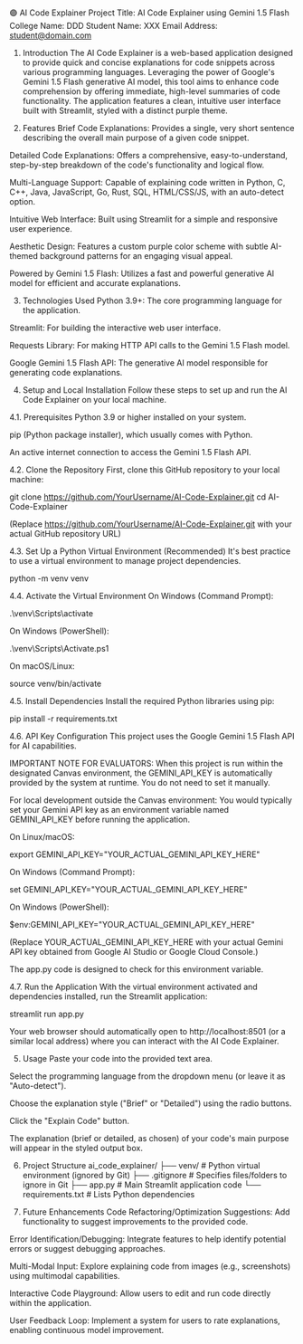 🟣 AI Code Explainer
Project Title: AI Code Explainer using Gemini 1.5 Flash
College Name: DDD
Student Name: XXX
Email Address: student@domain.com
1. Introduction
The AI Code Explainer is a web-based application designed to provide quick and concise explanations for code snippets across various programming languages. Leveraging the power of Google's Gemini 1.5 Flash generative AI model, this tool aims to enhance code comprehension by offering immediate, high-level summaries of code functionality. The application features a clean, intuitive user interface built with Streamlit, styled with a distinct purple theme.

2. Features
Brief Code Explanations: Provides a single, very short sentence describing the overall main purpose of a given code snippet.

Detailed Code Explanations: Offers a comprehensive, easy-to-understand, step-by-step breakdown of the code's functionality and logical flow.

Multi-Language Support: Capable of explaining code written in Python, C, C++, Java, JavaScript, Go, Rust, SQL, HTML/CSS/JS, with an auto-detect option.

Intuitive Web Interface: Built using Streamlit for a simple and responsive user experience.

Aesthetic Design: Features a custom purple color scheme with subtle AI-themed background patterns for an engaging visual appeal.

Powered by Gemini 1.5 Flash: Utilizes a fast and powerful generative AI model for efficient and accurate explanations.

3. Technologies Used
Python 3.9+: The core programming language for the application.

Streamlit: For building the interactive web user interface.

Requests Library: For making HTTP API calls to the Gemini 1.5 Flash model.

Google Gemini 1.5 Flash API: The generative AI model responsible for generating code explanations.

4. Setup and Local Installation
Follow these steps to set up and run the AI Code Explainer on your local machine.

4.1. Prerequisites
Python 3.9 or higher installed on your system.

pip (Python package installer), which usually comes with Python.

An active internet connection to access the Gemini 1.5 Flash API.

4.2. Clone the Repository
First, clone this GitHub repository to your local machine:

git clone https://github.com/YourUsername/AI-Code-Explainer.git
cd AI-Code-Explainer

(Replace https://github.com/YourUsername/AI-Code-Explainer.git with your actual GitHub repository URL)

4.3. Set Up a Python Virtual Environment (Recommended)
It's best practice to use a virtual environment to manage project dependencies.

python -m venv venv

4.4. Activate the Virtual Environment
On Windows (Command Prompt):

.\venv\Scripts\activate

On Windows (PowerShell):

.\venv\Scripts\Activate.ps1

On macOS/Linux:

source venv/bin/activate

4.5. Install Dependencies
Install the required Python libraries using pip:

pip install -r requirements.txt

4.6. API Key Configuration
This project uses the Google Gemini 1.5 Flash API for AI capabilities.

IMPORTANT NOTE FOR EVALUATORS:
When this project is run within the designated Canvas environment, the GEMINI_API_KEY is automatically provided by the system at runtime. You do not need to set it manually.

For local development outside the Canvas environment:
You would typically set your Gemini API key as an environment variable named GEMINI_API_KEY before running the application.

On Linux/macOS:

export GEMINI_API_KEY="YOUR_ACTUAL_GEMINI_API_KEY_HERE"

On Windows (Command Prompt):

set GEMINI_API_KEY="YOUR_ACTUAL_GEMINI_API_KEY_HERE"

On Windows (PowerShell):

$env:GEMINI_API_KEY="YOUR_ACTUAL_GEMINI_API_KEY_HERE"

(Replace YOUR_ACTUAL_GEMINI_API_KEY_HERE with your actual Gemini API key obtained from Google AI Studio or Google Cloud Console.)

The app.py code is designed to check for this environment variable.

4.7. Run the Application
With the virtual environment activated and dependencies installed, run the Streamlit application:

streamlit run app.py

Your web browser should automatically open to http://localhost:8501 (or a similar local address) where you can interact with the AI Code Explainer.

5. Usage
Paste your code into the provided text area.

Select the programming language from the dropdown menu (or leave it as "Auto-detect").

Choose the explanation style ("Brief" or "Detailed") using the radio buttons.

Click the "Explain Code" button.

The explanation (brief or detailed, as chosen) of your code's main purpose will appear in the styled output box.

6. Project Structure
ai_code_explainer/
├── venv/                   # Python virtual environment (ignored by Git)
├── .gitignore              # Specifies files/folders to ignore in Git
├── app.py                  # Main Streamlit application code
└── requirements.txt        # Lists Python dependencies

7. Future Enhancements
Code Refactoring/Optimization Suggestions: Add functionality to suggest improvements to the provided code.

Error Identification/Debugging: Integrate features to help identify potential errors or suggest debugging approaches.

Multi-Modal Input: Explore explaining code from images (e.g., screenshots) using multimodal capabilities.

Interactive Code Playground: Allow users to edit and run code directly within the application.

User Feedback Loop: Implement a system for users to rate explanations, enabling continuous model improvement.

